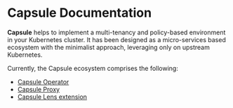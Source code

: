 # Capsule Documentation
**Capsule** helps to implement a multi-tenancy and policy-based environment in your Kubernetes cluster. It has been designed as a micro-services based ecosystem with the minimalist approach, leveraging only on upstream Kubernetes. 

Currently, the Capsule ecosystem comprises the following:

* [Capsule Operator](/docs/operator/overview)
* [Capsule Proxy](/docs/proxy/overview)
* [Capsule Lens extension](/docs/lens-extension/overview)
